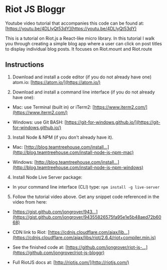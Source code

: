 # Riot JS Bloggr

Youtube video tutorial that accompanies this code can be found at: [https://youtu.be/4DLlyQt53dY](https://youtu.be/4DLlyQt53dY)

This is a tutorial on Riot.js a React-like micro library. In this tutorial I walk you through creating a simple blog app where a user can click on post titles to display individual blog posts. It focuses on Riot.mount and Riot.route

## Instructions

1. Download and install a code editor (if you do not already have one) atom.io: [https://atom.io/](https://atom.io/)

2. Download and install a command line interface (if you do not already have one):

 - Mac: use Terminal (built in) or iTerm2: [https://www.iterm2.com/](https://www.iterm2.com/)

 - Windows: use Git BASH: [https://git-for-windows.github.io/](https://git-for-windows.github.io/)

3. Install Node & NPM (if you don't already have it).

 - Mac: [http://blog.teamtreehouse.com/install...](http://blog.teamtreehouse.com/install-node-js-npm-mac)

 - Windows: [http://blog.teamtreehouse.com/install...](http://blog.teamtreehouse.com/install-node-js-npm-windows)

4. Install Node Live Server package:

 - In your command line interface (CLI) type: `npm install -g live-server`

5. Follow the tutorial video above. Get any snippet code referenced in the video from here: 

 - [https://gist.github.com/jongrover/943...](https://gist.github.com/jongrover/94355826575fa95e1e5b48aed72b6068)

 - CDN link to Riot: [https://cdnjs.cloudflare.com/ajax/lib...](https://cdnjs.cloudflare.com/ajax/libs/riot/2.6.4/riot+compiler.min.js)

 - See the finished code at: [https://github.com/jongrover/riot-js-...](https://github.com/jongrover/riot-js-bloggr)

 - Full RiotJS docs at: [http://riotjs.com/](http://riotjs.com/)
